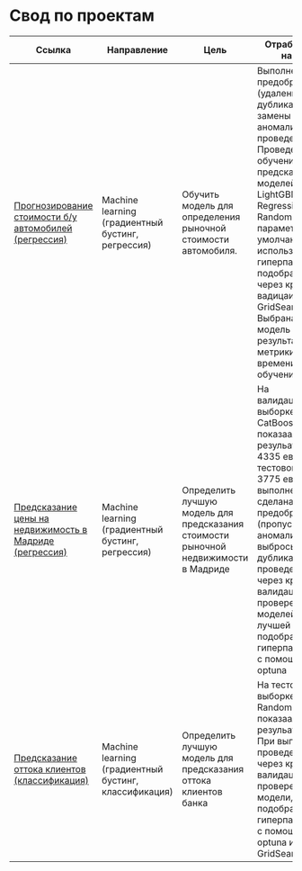# Свод по проектам

Ссылка | Направление | Цель | Отработанные навыки | Используемые библиотеки
------------- |------------- |---------------- | ---------------- | -----------------------
[Прогнозирование стоимости б/у автомобилей (регрессия)](https://github.com/TayaLeini/RU/blob/main/сar_price_predict/сar_price_predict-3.ipynb) | Machine learning (градиентный бустинг, регрессия) | Обучить модель для определения рыночной стоимости автомобиля. | Выполнена предобработка (удалены дубликаты, замены пропуски, аномалии), проведен анализ. Проведено обучение и предсказание моделей: LightGBM, Linear Regression, Random Forrest  с параметрами по умолчанию и  с использованием гиперпараметров, подобранных через кросс-вадицаию GridSearch,optuna. Выбрана лучшая модель по результатам метрики RMSE и времени обучения. | `Pandas`, `NumPy`, `Sklearn`, `CatBoost`, `GridSearchCV`, '`LightGBM`, `CatBoost`, `Seaborn`, `OrdinalEncoder`, `OHE`, `optuna`, `Random Forrest`
[Предсказание цены на недвижимость в Мадриде (регрессия)](https://github.com/TayaLeini/RU/blob/main/Madrid_estate_regression/Madrid_estate.ipynb) | Machine learning (градиентный бустинг, регрессия) | Определить лучшую модель для предсказания стоимости рыночной недвижимости в Мадриде | На валидационной выборке модель CatBoostRegressor показаала резульата MAE 4335 евро, на тестовой выборке 3775 евро. При выполнении сделана предобработка (пропуски, аномалии, выбросы, дубликаты), проведен анализ, через кросс-валидацию проверены 10 моделей, для лучшей подобраны гиперпараметры с помощью optuna  | `Linear Regression`, `Bayesian Ridge Regression`, `LightGBM`, `SVR`, `Decision Tree Regression`, `Random Forest`, `XGB Regression`, `Grad Boost`, `Cat Boost`, `matplotlib`, `seaborn`, `pandas`, `sklearn`, `plotly`, `ОrdinalEncoder`, `RepeatedKFold`, `optuna`
[Предсказание оттока клиентов (классификация)](https://github.com/TayaLeini/RU/blob/main/Churn%20Modelling/Churn_Modelling-3.ipynb) | Machine learning (градиентный бустинг, классификация) | Определить лучшую модель для предсказания оттока клиентов банка | На тестовой выборке модель RandomForrest показаала резульата F1 0,9. При выполнении проведен анализ, через кросс-валидацию проверены 3 модели, подобраны гиперпараметры с помощью optuna и GridSearch | `Logistic Regression`, `LightGBM`,  `Random Forest`,  `matplotlib`, `seaborn`, `pandas`, `sklearn`, `plotly`, `ОrdinalEncoder`, `RepeatedKFold`, `optuna`
